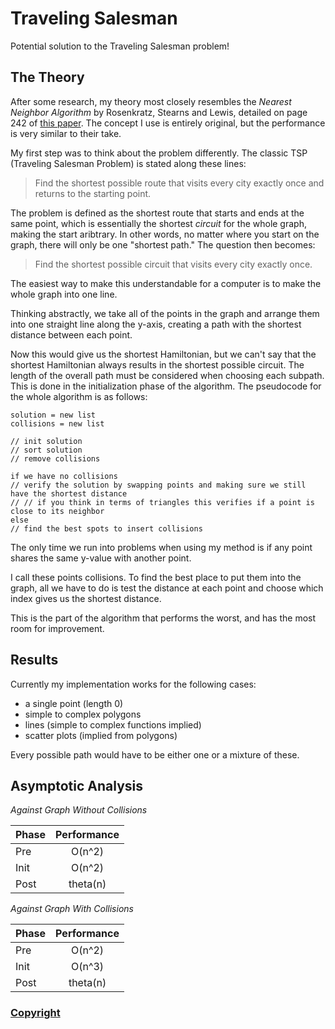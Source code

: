 # Traveling Salesman
Potential solution to the Traveling Salesman problem!

## The Theory

After some research, my theory most closely resembles the _Nearest Neighbor Algorithm_ by Rosenkratz, Stearns and Lewis, detailed on page 242 of [this paper](https://www.sciencedirect.com/science/article/pii/037722179290138Y).
The concept I use is entirely original, but the performance is very similar to their take.

My first step was to think about the problem differently. The classic TSP (Traveling Salesman Problem) is stated along these lines:

> Find the shortest possible route that visits every city exactly once and returns to the starting point.

The problem is defined as the shortest route that starts and ends at the same point, which is essentially the shortest _circuit_ for the whole graph, making the start aribtrary.
In other words, no matter where you start on the graph, there will only be one "shortest path."
The question then becomes:

> Find the shortest possible circuit that visits every city exactly once.

The easiest way to make this understandable for a computer is to make the whole graph into one line.

Thinking abstractly, we take all of the points in the graph and arrange them into one straight line along the y-axis, creating a path with the shortest distance between each point.

Now this would give us the shortest Hamiltonian, but we can't say that the shortest Hamiltonian always results in the shortest possible circuit.
The length of the overall path must be considered when choosing each subpath.
This is done in the initialization phase of the algorithm.
The pseudocode for the whole algorithm is as follows:

    
    solution = new list
    collisions = new list
    
    // init solution
    // sort solution
    // remove collisions
    
    if we have no collisions
    // verify the solution by swapping points and making sure we still have the shortest distance
    // // if you think in terms of triangles this verifies if a point is close to its neighbor
    else
    // find the best spots to insert collisions
    

The only time we run into problems when using my method is if any point shares the same y-value with another point.

I call these points collisions. To find the best place to put them into the graph, all we have to do is test the distance at each point and choose which index gives us the shortest distance.

This is the part of the algorithm that performs the worst, and has the most room for improvement.

## Results

Currently my implementation works for the following cases:

 - a single point (length 0)
 - simple to complex polygons
 - lines (simple to complex functions implied)
 - scatter plots (implied from polygons)

Every possible path would have to be either one or a mixture of these.

## Asymptotic Analysis

_*Against Graph Without Collisions*_

| Phase | Performance
--- | :---:
Pre | O(n^2)
Init | O(n^2)
Post | theta(n)

_*Against Graph With Collisions*_

| Phase | Performance
--- | :---:
Pre | O(n^2)
Init | O(n^3)
Post | theta(n)

### [Copyright](https://www.infoworld.com/article/2615869/open-source-software/github-needs-to-take-open-source-seriously.html)
